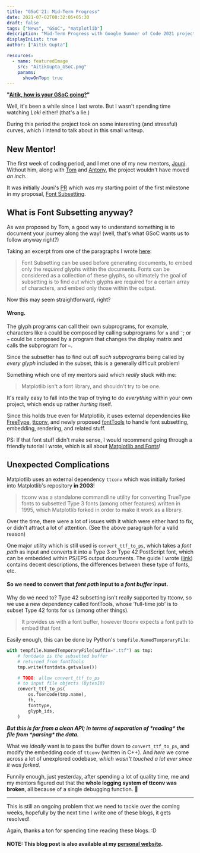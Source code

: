 ```yaml
---
title: "GSoC'21: Mid-Term Progress"
date: 2021-07-02T08:32:05+05:30
draft: false
tags: ["News", "GSoC", "matplotlib"]
description: "Mid-Term Progress with Google Summer of Code 2021 project under NumFOCUS: Aitik Gupta"
displayInList: true
author: ["Aitik Gupta"]

resources:
  - name: featuredImage
    src: "AitikGupta_GSoC.png"
    params:
      showOnTop: true
---
```


**"<ins>Aitik, how is your GSoC going?</ins>"**

Well, it's been a while since I last wrote. But I wasn't spending time watching _Loki_ either! (that's a lie.)

During this period the project took on some interesting (and stressful) curves, which I intend to talk about in this small writeup.

## New Mentor!

The first week of coding period, and I met one of my new mentors, [Jouni](https://github.com/jkseppan). Without him, along with [Tom](https://github.com/tacaswell) and [Antony](https://github.com/anntzer), the project wouldn't have moved _an inch_.

It was initially Jouni's [PR](https://github.com/matplotlib/matplotlib/pull/18143) which was my starting point of the first milestone in my proposal, <ins>Font Subsetting</ins>.

## What is Font Subsetting anyway?

As was proposed by Tom, a good way to understand something is to document your journey along the way! (well, that's what GSoC wants us to follow anyway right?)

Taking an excerpt from one of the paragraphs I wrote [here](https://github.com/matplotlib/matplotlib/blob/a94f52121cea4194a5d6f6fc94eafdfb03394628/doc/users/fonts.rst#subsetting):

> Font Subsetting can be used before generating documents, to embed only the _required_ glyphs within the documents. Fonts can be considered as a collection of these glyphs, so ultimately the goal of subsetting is to find out which glyphs are required for a certain array of characters, and embed only those within the output.

Now this may seem straightforward, right?

#### Wrong.

The glyph programs can call their own subprograms, for example, characters like `ä` could be composed by calling subprograms for `a` and `¨`; or `→` could be composed by a program that changes the display matrix and calls the subprogram for `←`.

Since the subsetter has to find out _all such subprograms_ being called by _every glyph_ included in the subset, this is a generally difficult problem!

Something which one of my mentors said which _really_ stuck with me:

> Matplotlib isn't a font library, and shouldn't try to be one.

It's really easy to fall into the trap of trying to do _everything_ within your own project, which ends up rather _hurting_ itself.

Since this holds true even for Matplotlib, it uses external dependencies like [FreeType](https://www.freetype.org/), [ttconv](https://github.com/sandflow/ttconv), and newly proposed [fontTools](https://github.com/fonttools/fonttools) to handle font subsetting, embedding, rendering, and related stuff.

PS: If that font stuff didn't make sense, I would recommend going through a friendly tutorial I wrote, which is all about [Matplotlib and Fonts](https://matplotlib.org/stable/users/fonts.html)!

## Unexpected Complications

Matplotlib uses an external dependency `ttconv` which was initially forked into Matplotlib's repository **in 2003**!

> ttconv was a standalone commandline utility for converting TrueType fonts to subsetted Type 3 fonts (among other features) written in 1995, which Matplotlib forked in order to make it work as a library.

Over the time, there were a lot of issues with it which were either hard to fix, or didn't attract a lot of attention. (See the above paragraph for a valid reason)

One major utility which is still used is `convert_ttf_to_ps`, which takes a _font path_ as input and converts it into a Type 3 or Type 42 PostScript font, which can be embedded within PS/EPS output documents. The guide I wrote ([link](https://matplotlib.org/stable/users/fonts.html)) contains decent descriptions, the differences between these type of fonts, etc.

#### So we need to convert that _font path_ input to a _font buffer_ input.

Why do we need to? Type 42 subsetting isn't really supported by ttconv, so we use a new dependency called fontTools, whose 'full-time job' is to subset Type 42 fonts for us (among other things).

> It provides us with a font buffer, however ttconv expects a font path to embed that font

Easily enough, this can be done by Python's `tempfile.NamedTemporaryFile`:

```python
with tempfile.NamedTemporaryFile(suffix=".ttf") as tmp:
	# fontdata is the subsetted buffer
	# returned from fontTools
	tmp.write(fontdata.getvalue())

	# TODO: allow convert_ttf_to_ps
	# to input file objects (BytesIO)
	convert_ttf_to_ps(
		os.fsencode(tmp.name),
		fh,
		fonttype,
		glyph_ids,
	)
```

**_But this is far from a clean API; in terms of separation of \*reading\* the file from \*parsing\* the data._**

What we _ideally_ want is to pass the buffer down to `convert_ttf_to_ps`, and modify the embedding code of `ttconv` (written in C++). And _here_ we come across a lot of unexplored codebase, _which wasn't touched a lot ever since it was forked_.

Funnily enough, just yesterday, after spending a lot of quality time, me and my mentors figured out that the **whole logging system of ttconv was broken**, all because of a single debugging function. 🥲

<hr>

This is still an ongoing problem that we need to tackle over the coming weeks, hopefully by the next time I write one of these blogs, it gets resolved!

Again, thanks a ton for spending time reading these blogs. :D

#### NOTE: This blog post is also available at my [personal website](https://aitikgupta.github.io/gsoc-mid/).
